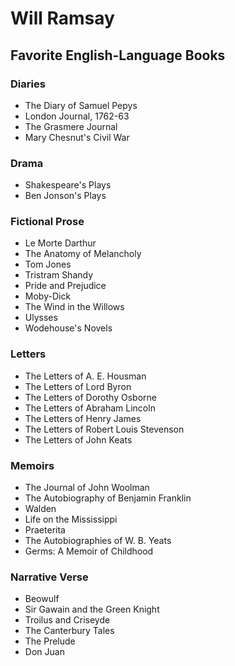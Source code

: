 # Will Ramsay

## Favorite English-Language Books
### Diaries
* The Diary of Samuel Pepys
* London Journal, 1762-63
* The Grasmere Journal
* Mary Chesnut's Civil War
### Drama
* Shakespeare's Plays
* Ben Jonson's Plays
### Fictional Prose
* Le Morte Darthur
* The Anatomy of Melancholy 
* Tom Jones
* Tristram Shandy
* Pride and Prejudice
* Moby-Dick
* The Wind in the Willows
* Ulysses
* Wodehouse's Novels
### Letters
* The Letters of A. E. Housman
* The Letters of Lord Byron
* The Letters of Dorothy Osborne
* The Letters of Abraham Lincoln
* The Letters of Henry James
* The Letters of Robert Louis Stevenson
* The Letters of John Keats
### Memoirs
* The Journal of John Woolman
* The Autobiography of Benjamin Franklin
* Walden
* Life on the Mississippi
* Praeterita
* The Autobiographies of W. B. Yeats
* Germs: A Memoir of Childhood
### Narrative Verse
* Beowulf
* Sir Gawain and the Green Knight
* Troilus and Criseyde
* The Canterbury Tales
* The Prelude
* Don Juan
